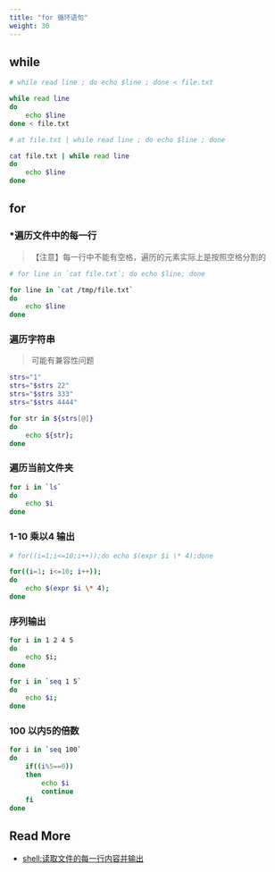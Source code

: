```yaml
---
title: "for 循环语句"
weight: 30
---
```




## while

``` bash
# while read line ; do echo $line ; done < file.txt

while read line
do
    echo $line
done < file.txt
```

``` bash
# at file.txt | while read line ; do echo $line ; done

cat file.txt | while read line
do
    echo $line
done
```



## for

### *遍历文件中的每一行

> 【注意】每一行中不能有空格，遍历的元素实际上是按照空格分割的

``` bash 
# for line in `cat file.txt`; do echo $line; done

for line in `cat /tmp/file.txt`
do
    echo $line
done
```



### 遍历字符串

> 可能有兼容性问题

```bash
strs="1"
strs="$strs 22"
strs="$strs 333"
strs="$strs 4444"

for str in ${strs[@]}
do
    echo ${str};
done
```



### 遍历当前文件夹

``` bash
for i in `ls`
do 
    echo $i
done
```

### 1-10 乘以4 输出
``` bash
# for((i=1;i<=10;i++));do echo $(expr $i \* 4);done

for((i=1; i<=10; i++));
do 
    echo $(expr $i \* 4);
done
```

### 序列输出
``` bash
for i in 1 2 4 5
do 
    echo $i;
done
```

``` bash
for i in `seq 1 5`
do 
    echo $i;
done
```

### 100 以内5的倍数
``` bash
for i in `seq 100`
do 
    if((i%5==0))
    then
        echo $i
        continue
    fi
done
```



## Read More

- [shell:读取文件的每一行内容并输出](https://www.cnblogs.com/iloveyoucc/archive/2012/07/10/2585529.html)